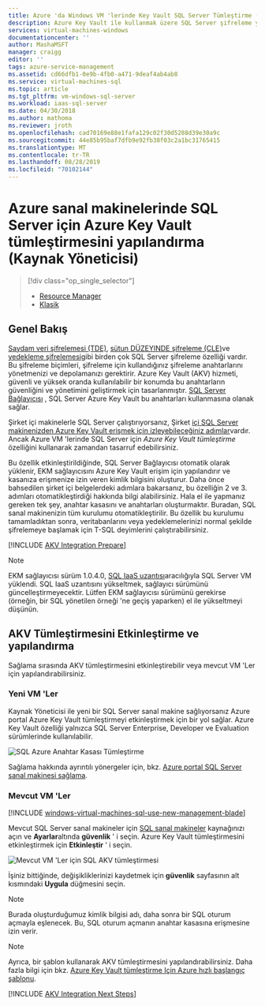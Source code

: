 ```yaml
---
title: Azure 'da Windows VM 'lerinde Key Vault SQL Server Tümleştirme (Kaynak Yöneticisi) | Microsoft Docs
description: Azure Key Vault ile kullanmak üzere SQL Server şifreleme yapılandırmasını nasıl otomatikleştirebileceğinizi öğrenin. Bu konuda Kaynak Yöneticisi ile oluşturulan SQL Server sanal makinelerle Azure Key Vault tümleştirmenin nasıl kullanılacağı açıklanmaktadır.
services: virtual-machines-windows
documentationcenter: ''
author: MashaMSFT
manager: craigg
editor: ''
tags: azure-service-management
ms.assetid: cd66dfb1-0e9b-4fb0-a471-9deaf4ab4ab8
ms.service: virtual-machines-sql
ms.topic: article
ms.tgt_pltfrm: vm-windows-sql-server
ms.workload: iaas-sql-server
ms.date: 04/30/2018
ms.author: mathoma
ms.reviewer: jroth
ms.openlocfilehash: cad70169e88e1fafa129c02f30d5288d39e30a9c
ms.sourcegitcommit: 44e85b95baf7dfb9e92fb38f03c2a1bc31765415
ms.translationtype: MT
ms.contentlocale: tr-TR
ms.lasthandoff: 08/28/2019
ms.locfileid: "70102144"
---
```

# <a name="configure-azure-key-vault-integration-for-sql-server-on-azure-virtual-machines-resource-manager"></a>Azure sanal makinelerinde SQL Server için Azure Key Vault tümleştirmesini yapılandırma (Kaynak Yöneticisi)

> [!div class="op_single_selector"]
> * [Resource Manager](virtual-machines-windows-ps-sql-keyvault.md)
> * [Klasik](../sqlclassic/virtual-machines-windows-classic-ps-sql-keyvault.md)

## <a name="overview"></a>Genel Bakış
[Saydam veri şifrelemesi (TDE)](https://msdn.microsoft.com/library/bb934049.aspx), [sütun DÜZEYINDE şifreleme (CLE)](https://msdn.microsoft.com/library/ms173744.aspx)ve [yedekleme şifrelemesi](https://msdn.microsoft.com/library/dn449489.aspx)gibi birden çok SQL Server şifreleme özelliği vardır. Bu şifreleme biçimleri, şifreleme için kullandığınız şifreleme anahtarlarını yönetmenizi ve depolamanızı gerektirir. Azure Key Vault (AKV) hizmeti, güvenli ve yüksek oranda kullanılabilir bir konumda bu anahtarların güvenliğini ve yönetimini geliştirmek için tasarlanmıştır. [SQL Server Bağlayıcısı](https://www.microsoft.com/download/details.aspx?id=45344) , SQL Server Azure Key Vault bu anahtarları kullanmasına olanak sağlar.

Şirket içi makinelerle SQL Server çalıştırıyorsanız, Şirket [içi SQL Server makinenizden Azure Key Vault erişmek için izleyebileceğiniz adımlar](https://msdn.microsoft.com/library/dn198405.aspx)vardır. Ancak Azure VM 'lerinde SQL Server için *Azure Key Vault tümleştirme* özelliğini kullanarak zamandan tasarruf edebilirsiniz.

Bu özellik etkinleştirildiğinde, SQL Server Bağlayıcısı otomatik olarak yüklenir, EKM sağlayıcısını Azure Key Vault erişim için yapılandırır ve kasanıza erişmenize izin veren kimlik bilgisini oluşturur. Daha önce bahsedilen şirket içi belgelerdeki adımlara bakarsanız, bu özelliğin 2 ve 3. adımları otomatikleştirdiği hakkında bilgi alabilirsiniz. Hala el ile yapmanız gereken tek şey, anahtar kasasını ve anahtarları oluşturmaktır. Buradan, SQL sanal makinenizin tüm kurulumu otomatikleştirilir. Bu özellik bu kurulumu tamamladıktan sonra, veritabanlarını veya yedeklemelerinizi normal şekilde şifrelemeye başlamak için T-SQL deyimlerini çalıştırabilirsiniz.

[!INCLUDE [AKV Integration Prepare](../../../../includes/virtual-machines-sql-server-akv-prepare.md)]

  >[!NOTE]
  > EKM sağlayıcısı sürüm 1.0.4.0, [SQL IaaS uzantısı](https://docs.microsoft.com/azure/virtual-machines/windows/sql/virtual-machines-windows-sql-server-agent-extension)aracılığıyla SQL Server VM yüklendi. SQL IaaS uzantısını yükseltmek, sağlayıcı sürümünü güncelleştirmeyecektir. Lütfen EKM sağlayıcısı sürümünü gerekirse (örneğin, bir SQL yönetilen örneği 'ne geçiş yaparken) el ile yükseltmeyi düşünün.


## <a name="enabling-and-configuring-akv-integration"></a>AKV Tümleştirmesini Etkinleştirme ve yapılandırma
Sağlama sırasında AKV tümleştirmesini etkinleştirebilir veya mevcut VM 'Ler için yapılandırabilirsiniz.

### <a name="new-vms"></a>Yeni VM 'Ler
Kaynak Yöneticisi ile yeni bir SQL Server sanal makine sağlıyorsanız Azure portal Azure Key Vault tümleştirmeyi etkinleştirmek için bir yol sağlar. Azure Key Vault özelliği yalnızca SQL Server Enterprise, Developer ve Evaluation sürümlerinde kullanılabilir.

![SQL Azure Anahtar Kasası Tümleştirme](./media/virtual-machines-windows-ps-sql-keyvault/azure-sql-arm-akv.png)

Sağlama hakkında ayrıntılı yönergeler için, bkz. [Azure portal SQL Server sanal makinesi sağlama](virtual-machines-windows-portal-sql-server-provision.md).

### <a name="existing-vms"></a>Mevcut VM 'Ler

[!INCLUDE [windows-virtual-machines-sql-use-new-management-blade](../../../../includes/windows-virtual-machines-sql-new-resource.md)]

Mevcut SQL Server sanal makineler için [SQL sanal makineler](virtual-machines-windows-sql-manage-portal.md#access-the-sql-virtual-machines-resource) kaynağınızı açın ve **Ayarlar**altında **güvenlik** ' i seçin. Azure Key Vault tümleştirmesini etkinleştirmek için **Etkinleştir** ' i seçin. 

![Mevcut VM 'Ler için SQL AKV tümleştirmesi](./media/virtual-machines-windows-ps-sql-keyvault/azure-sql-rm-akv-existing-vms.png)

İşiniz bittiğinde, değişikliklerinizi kaydetmek için **güvenlik** sayfasının alt kısmındaki **Uygula** düğmesini seçin.

> [!NOTE]
> Burada oluşturduğumuz kimlik bilgisi adı, daha sonra bir SQL oturum açmayla eşlenecek. Bu, SQL oturum açmanın anahtar kasasına erişmesine izin verir. 


> [!NOTE]
> Ayrıca, bir şablon kullanarak AKV tümleştirmesini yapılandırabilirsiniz. Daha fazla bilgi için bkz. [Azure Key Vault tümleştirme Için Azure hızlı başlangıç şablonu](https://github.com/Azure/azure-quickstart-templates/tree/master/101-vm-sql-existing-keyvault-update).


[!INCLUDE [AKV Integration Next Steps](../../../../includes/virtual-machines-sql-server-akv-next-steps.md)]
